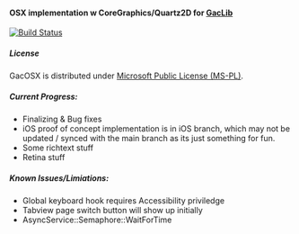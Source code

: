 #### OSX implementation w CoreGraphics/Quartz2D for [GacLib](http://www.gaclib.net)

[![Build Status](https://travis-ci.org/darkfall/Gaclib_OSX.svg?branch=master)](https://travis-ci.org/darkfall/Gaclib_OSX)

##### License
GacOSX is distributed under [Microsoft Public License (MS-PL)](http://www.microsoft.com/en-us/openness/licenses.aspx#MPL).

##### Current Progress:
* Finalizing & Bug fixes
* iOS proof of concept implementation is in iOS branch, which may not be updated / synced with the main branch as its just something for fun.
* Some richtext stuff
* Retina stuff

##### Known Issues/Limiations:
* Global keyboard hook requires Accessibility priviledge
* Tabview page switch button will show up initially
* AsyncService::Semaphore::WaitForTime

